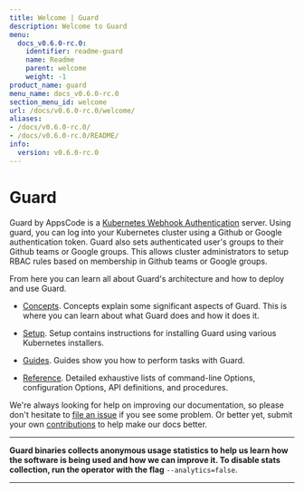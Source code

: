 ```yaml
---
title: Welcome | Guard
description: Welcome to Guard
menu:
  docs_v0.6.0-rc.0:
    identifier: readme-guard
    name: Readme
    parent: welcome
    weight: -1
product_name: guard
menu_name: docs_v0.6.0-rc.0
section_menu_id: welcome
url: /docs/v0.6.0-rc.0/welcome/
aliases:
- /docs/v0.6.0-rc.0/
- /docs/v0.6.0-rc.0/README/
info:
  version: v0.6.0-rc.0
---
```


# Guard

Guard by AppsCode is a [Kubernetes Webhook Authentication](https://kubernetes.io/docs/admin/authentication/#webhook-token-authentication) server. Using guard, you can log into your Kubernetes cluster using a Github or Google authentication token. Guard also sets authenticated user's groups to their Github teams or Google groups. This allows cluster administrators to setup RBAC rules based on membership in Github teams or Google groups.

From here you can learn all about Guard's architecture and how to deploy and use Guard.

- [Concepts](/docs/v0.6.0-rc.0/concepts/). Concepts explain some significant aspects of Guard. This is where you can learn about what Guard does and how it does it.

- [Setup](/docs/v0.6.0-rc.0/setup/). Setup contains instructions for installing Guard using various Kubernetes installers.

- [Guides](/docs/v0.6.0-rc.0/guides/). Guides show you how to perform tasks with Guard.

- [Reference](/docs/v0.6.0-rc.0/reference/). Detailed exhaustive lists of
command-line Options, configuration Options, API definitions, and procedures.

We're always looking for help on improving our documentation, so please don't hesitate to [file an issue](https://github.com/appscode/guard/issues/new) if you see some problem. Or better yet, submit your own [contributions](/docs/v0.6.0-rc.0/CONTRIBUTING) to help
make our docs better.

---

**Guard binaries collects anonymous usage statistics to help us learn how the software is being used and how we can improve it. To disable stats collection, run the operator with the flag** `--analytics=false`.

---
